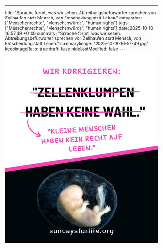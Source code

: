 ---
title: "Sprache formt, was wir sehen. Abtreibungsbefürworter sprechen von Zellhaufen statt Mensch, von Entscheidung statt Leben."
categories: ["Menschenrechte", "Menschenwürde", "human rights"]
tags: ["Menschenrechte", "Menschenwürde", "human rights"]
date: 2025-10-18 16:57:49 +0100
summary: "Sprache formt, was wir sehen. Abtreibungsbefürworter sprechen von Zellhaufen statt Mensch, von Entscheidung statt Leben."
summaryImage: "2025-10-18-16-57-49.jpg"
keepImageRatio: true
draft: false
hideLastModified: false
---[![Sprache formt, was wir sehen. Abtreibungsbefürworter sprechen von Zellhaufen statt Mensch, von Entscheidung statt Leben.](2025-10-18-16-57-49.jpg "Sprache formt, was wir sehen. Abtreibungsbefürworter sprechen von Zellhaufen statt Mensch, von Entscheidung statt Leben.")](https://www.sundaysforlife.org/de)
